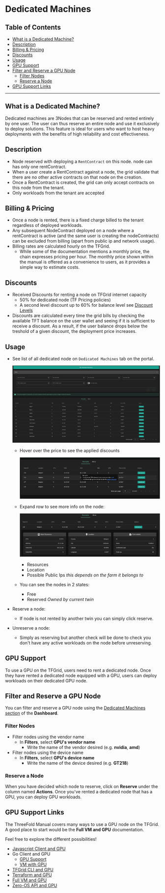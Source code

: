 <h1> Dedicated Machines </h1>

<h2> Table of Contents </h2>

- [What is a Dedicated Machine?](#what-is-a-dedicated-machine)
- [Description](#description)
- [Billing \& Pricing](#billing--pricing)
- [Discounts](#discounts)
- [Usage](#usage)
- [GPU Support](#gpu-support)
- [Filter and Reserve a GPU Node](#filter-and-reserve-a-gpu-node)
  - [Filter Nodes](#filter-nodes)
  - [Reserve a Node](#reserve-a-node)
- [GPU Support Links](#gpu-support-links)

***

## What is a Dedicated Machine?

Dedicated machines are 3Nodes that can be reserved and rented entirely by one user. The user can thus reserve an entire node and use it exclusively to deploy solutions. This feature is ideal for users who want to host heavy deployments with the benefits of high reliability and cost effectiveness.

## Description

- Node reserved with deploying a `RentContract` on this node. node can has only one rentContract.
- When a user create a RentContract against a node, the grid validate that there are no other active contracts on that node on the creation.
- Once a RentContract is created, the grid can only accept contracts on this node from the tenant.
- Only workloads from the tenant are accepted

## Billing & Pricing

- Once a node is rented, there is a fixed charge billed to the tenant regardless of deployed workloads.
- Any subsequent NodeContract deployed on a node where a rentContract is active (and the same user is creating the nodeContracts) can be excluded from billing (apart from public ip and network usage).
- Billing rates are calculated hourly on the TFGrid. 
  - While some of the documentation mentions a monthly price, the chain expresses pricing per hour. The monthly price shown within the manual is offered as a convenience to users, as it provides a simple way to estimate costs.

## Discounts

- Received Discounts for renting a node on TFGrid internet capacity
  - 50% for dedicated node (TF Pricing policies)
  - A second level discount up to 60% for balance level see [Discount Levels](../../wiki/cloudunits/pricing/staking_discount_levels.md)
- Discounts are calculated every time the grid bills by checking the available TFT balance on the user wallet and seeing if it is sufficient to receive a discount. As a result, if the user balance drops below the treshold of a given discount, the deployment price increases.

## Usage

- See list of all dedicated node on `Dedicated Machines` tab on the portal.

    ![ ](../img/dedicated_machines.png)

  - Hover over the price to see the applied discounts

    ![](../img/dashboard_dedicated_nodes_discounts.png)

  - Expand row to see more info on the node:
  
    ![ ](../img/dashboard_dedicated_nodes_details.png)
    - Resources
    - Location
    - Possible Public Ips *this depends on the farm it belongs to*

  - You can see the nodes in 2 states:
    - Free
    - Reserved *Owned by current twin*
- Reserve a node:
  - If node is not rented by another twin you can simply click reserve.


- Unreserve a node:
  - Simply as reserving but another check will be done to check you don't have any active workloads on the node before unreserving.

## GPU Support

To use a GPU on the TFGrid, users need to rent a dedicated node. Once they have rented a dedicated node equipped with a GPU, users can deploy workloads on their dedicated GPU node.

## Filter and Reserve a GPU Node

You can filter and reserve a GPU node using the [Dedicated Machines section](https://dashboard.grid.tf/#/deploy/dedicated-nodes/) of the **Dashboard**.

### Filter Nodes

- Filter nodes using the vendor name
  - In **Filters**, select **GPU's vendor name**
    - Write the name of the vendor desired (e.g. **nvidia**, **amd**)
- Filter nodes using the device name
  - In **Filters**, select **GPU's device name**
    - Write the name of the device desired (e.g. **GT218**)

### Reserve a Node

When you have decided which node to reserve, click on **Reserve** under the column named **Actions**. Once you've rented a dedicated node that has a GPU, you can deploy GPU workloads.

## GPU Support Links

The ThreeFold Manual covers many ways to use a GPU node on the TFGrid. A good place to start would be the **Full VM and GPU** documentation.

Feel free to explore the different possibilities!

- [Javascript Client and GPU](../../javascript/grid3_javascript_gpu_support.md)
- Go Client and GPU
  - [GPU Support](../../go/grid3_go_gpu_support.md)
  - [VM with GPU](../../go/grid3_go_vm_with_gpu.md)
- [TFGrid CLI and GPU](../../tfcmd/tfcmd_vm.md/#deploy-a-vm-with-gpu)
- [Terraform and GPU](../../terraform/terraform_gpu_support.md)
- [Full VM and GPU](../../dashboard/solutions/fullVm.md)
- [Zero-OS API and GPU](../../internals/zos/manual/api.md#gpus)
